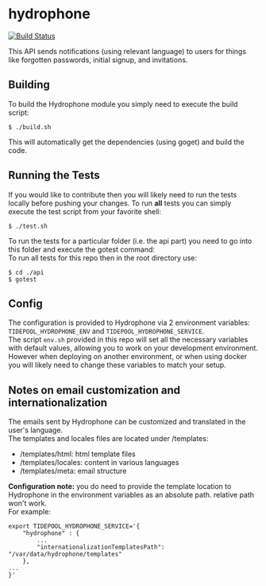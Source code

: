hydrophone
==========

[![Build Status](https://travis-ci.org/tidepool-org/hydrophone.png)](https://travis-ci.org/tidepool-org/hydrophone)

This API sends notifications (using relevant language) to users for things like forgotten passwords, initial signup, and invitations.  

## Building
To build the Hydrophone module you simply need to execute the build script:  

```
$ ./build.sh
```
This will automatically get the dependencies (using goget) and build the code. 


## Running the Tests
If you would like to contribute then you will likely need to run the tests locally before pushing your changes. 
To run **all** tests you can simply execute the test script from your favorite shell:

`$ ./test.sh`  

To run the tests for a particular folder (i.e. the api part) you need to go into this folder and execute the gotest command:  
To run all tests for this repo then in the root directory use:

```
$ cd ./api
$ gotest
```


## Config
The configuration is provided to Hydrophone via 2 environment variables: `TIDEPOOL_HYDROPHONE_ENV` and `TIDEPOOL_HYDROPHONE_SERVICE`.  
The script `env.sh` provided in this repo will set all the necessary variables with default values, allowing you to work on your development environment. However when deploying on another environment, or when using docker you will likely need to change these variables to match your setup.  

## Notes on email customization and internationalization
The emails sent by Hydrophone can be customized and translated in the user's language.  
The templates and locales files are located under /templates:
* /templates/html: html template files
* /templates/locales: content in various languages
* /templates/meta: email structure

**Configuration note:** you do need to provide the template location to Hydrophone in the environment variables as an absolute path. relative path won't work.  
For example:  
```
export TIDEPOOL_HYDROPHONE_SERVICE='{
    "hydrophone" : {
        ...
        "internationalizationTemplatesPath": "/var/data/hydrophone/templates"
    },
...
}'
```
